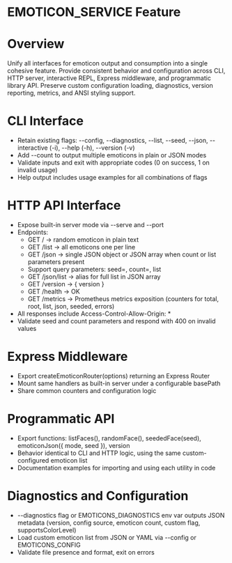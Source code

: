 # EMOTICON_SERVICE Feature

# Overview
Unify all interfaces for emoticon output and consumption into a single cohesive feature. Provide consistent behavior and configuration across CLI, HTTP server, interactive REPL, Express middleware, and programmatic library API. Preserve custom configuration loading, diagnostics, version reporting, metrics, and ANSI styling support.

# CLI Interface
- Retain existing flags: --config, --diagnostics, --list, --seed, --json, --interactive (-i), --help (-h), --version (-v)
- Add --count <n> to output multiple emoticons in plain or JSON modes
- Validate inputs and exit with appropriate codes (0 on success, 1 on invalid usage)
- Help output includes usage examples for all combinations of flags

# HTTP API Interface
- Expose built-in server mode via --serve and --port <n>
- Endpoints:
  - GET /           → random emoticon in plain text
  - GET /list       → all emoticons one per line
  - GET /json       → single JSON object or JSON array when count or list parameters present
  - Support query parameters: seed=<n>, count=<n>, list
  - GET /json/list  → alias for full list in JSON array
  - GET /version    → { version }
  - GET /health     → OK
  - GET /metrics    → Prometheus metrics exposition (counters for total, root, list, json, seeded, errors)
- All responses include Access-Control-Allow-Origin: *
- Validate seed and count parameters and respond with 400 on invalid values

# Express Middleware
- Export createEmoticonRouter(options) returning an Express Router
- Mount same handlers as built-in server under a configurable basePath
- Share common counters and configuration logic

# Programmatic API
- Export functions: listFaces(), randomFace(), seededFace(seed), emoticonJson({ mode, seed }), version
- Behavior identical to CLI and HTTP logic, using the same custom-configured emoticon list
- Documentation examples for importing and using each utility in code

# Diagnostics and Configuration
- --diagnostics flag or EMOTICONS_DIAGNOSTICS env var outputs JSON metadata (version, config source, emoticon count, custom flag, supportsColorLevel)
- Load custom emoticon list from JSON or YAML via --config or EMOTICONS_CONFIG
- Validate file presence and format, exit on errors
